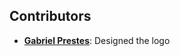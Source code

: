 ## Contributors
 * <a target="_blank" href="https://www.linkedin.com/in/gmprestes/"><b>Gabriel Prestes</b></a>: Designed the logo
